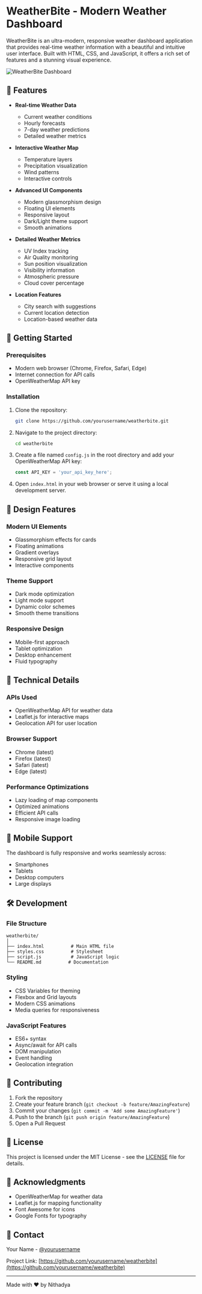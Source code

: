 # WeatherBite - Modern Weather Dashboard

WeatherBite is an ultra-modern, responsive weather dashboard application that provides real-time weather information with a beautiful and intuitive user interface. Built with HTML, CSS, and JavaScript, it offers a rich set of features and a stunning visual experience.

![WeatherBite Dashboard](screenshot.png)

## 🌟 Features

- **Real-time Weather Data**
  - Current weather conditions
  - Hourly forecasts
  - 7-day weather predictions
  - Detailed weather metrics

- **Interactive Weather Map**
  - Temperature layers
  - Precipitation visualization
  - Wind patterns
  - Interactive controls

- **Advanced UI Components**
  - Modern glassmorphism design
  - Floating UI elements
  - Responsive layout
  - Dark/Light theme support
  - Smooth animations

- **Detailed Weather Metrics**
  - UV Index tracking
  - Air Quality monitoring
  - Sun position visualization
  - Visibility information
  - Atmospheric pressure
  - Cloud cover percentage

- **Location Features**
  - City search with suggestions
  - Current location detection
  - Location-based weather data

## 🚀 Getting Started

### Prerequisites

- Modern web browser (Chrome, Firefox, Safari, Edge)
- Internet connection for API calls
- OpenWeatherMap API key

### Installation

1. Clone the repository:
   ```bash
   git clone https://github.com/yourusername/weatherbite.git
   ```

2. Navigate to the project directory:
   ```bash
   cd weatherbite
   ```

3. Create a file named `config.js` in the root directory and add your OpenWeatherMap API key:
   ```javascript
   const API_KEY = 'your_api_key_here';
   ```

4. Open `index.html` in your web browser or serve it using a local development server.

## 🎨 Design Features

### Modern UI Elements
- Glassmorphism effects for cards
- Floating animations
- Gradient overlays
- Responsive grid layout
- Interactive components

### Theme Support
- Dark mode optimization
- Light mode support
- Dynamic color schemes
- Smooth theme transitions

### Responsive Design
- Mobile-first approach
- Tablet optimization
- Desktop enhancement
- Fluid typography

## 🔧 Technical Details

### APIs Used
- OpenWeatherMap API for weather data
- Leaflet.js for interactive maps
- Geolocation API for user location

### Browser Support
- Chrome (latest)
- Firefox (latest)
- Safari (latest)
- Edge (latest)

### Performance Optimizations
- Lazy loading of map components
- Optimized animations
- Efficient API calls
- Responsive image loading

## 📱 Mobile Support

The dashboard is fully responsive and works seamlessly across:
- Smartphones
- Tablets
- Desktop computers
- Large displays

## 🛠️ Development

### File Structure
```
weatherbite/
│
├── index.html          # Main HTML file
├── styles.css          # Stylesheet
├── script.js           # JavaScript logic
└── README.md          # Documentation
```

### Styling
- CSS Variables for theming
- Flexbox and Grid layouts
- Modern CSS animations
- Media queries for responsiveness

### JavaScript Features
- ES6+ syntax
- Async/await for API calls
- DOM manipulation
- Event handling
- Geolocation integration

## 🤝 Contributing

1. Fork the repository
2. Create your feature branch (`git checkout -b feature/AmazingFeature`)
3. Commit your changes (`git commit -m 'Add some AmazingFeature'`)
4. Push to the branch (`git push origin feature/AmazingFeature`)
5. Open a Pull Request

## 📄 License

This project is licensed under the MIT License - see the [LICENSE](LICENSE) file for details.

## 🙏 Acknowledgments

- OpenWeatherMap for weather data
- Leaflet.js for mapping functionality
- Font Awesome for icons
- Google Fonts for typography

## 📧 Contact

Your Name - [@yourusername](https://twitter.com/yourusername)

Project Link: [https://github.com/yourusername/weatherbite](https://github.com/yourusername/weatherbite)

---

Made with ❤️ by Nithadya